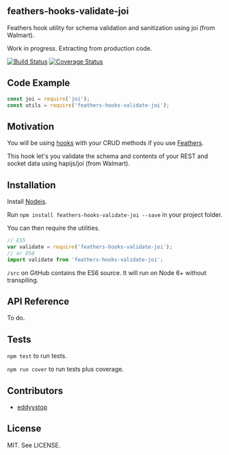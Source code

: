 ## feathers-hooks-validate-joi
Feathers hook utility for schema validation and sanitization using joi (from Walmart).

Work in progress. Extracting from production code.

[![Build Status](https://travis-ci.org/eddyystop/feathers-hooks-validate-joi.svg?branch=master)](https://travis-ci.org/eddyystop/feathers-hooks-validate-joi)
[![Coverage Status](https://coveralls.io/repos/github/eddyystop/feathers-hooks-validate-joi/badge.svg?branch=master)](https://coveralls.io/github/eddyystop/feathers-hooks-validate-joi?branch=master)

## Code Example

```javascript
const joi = require('joi');
const utils = require('feathers-hooks-validate-joi');

```

## Motivation

You will be using [hooks](http://docs.feathersjs.com/hooks/readme.html)
with your CRUD methods if you use [Feathers](http://feathersjs.com/).

This hook let's you validate the schema and contents of your REST and socket data using
hapijs/joi (from Walmart).

## Installation

Install [Nodejs](https://nodejs.org/en/).

Run `npm install feathers-hooks-validate-joi --save` in your project folder.

You can then require the utilities.

```javascript
// ES5
var validate = require('feathers-hooks-validate-joi');
// or ES6
import validate from 'feathers-hooks-validate-joi';
```

`/src` on GitHub contains the ES6 source. It will run on Node 6+ without transpiling.

## API Reference

To do.

## Tests

`npm test` to run tests.

`npm run cover` to run tests plus coverage.

## Contributors

- [eddyystop](https://github.com/eddyystop)

## License

MIT. See LICENSE.
